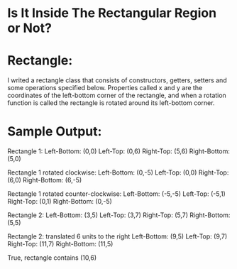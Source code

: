 # Is It Inside The Rectangular Region or Not?

# Rectangle:

I writed a rectangle class that consists of constructors, getters, setters and some operations specified below. Properties called x and y are the coordinates of the left-bottom corner of the rectangle, and when a rotation function is called the rectangle is rotated around its left-bottom corner.

# Sample Output:

Rectangle 1:
Left-Bottom: (0,0)
Left-Top: (0,6)
Right-Top: (5,6)
Right-Bottom: (5,0)

Rectangle 1 rotated clockwise: 
Left-Bottom: (0,-5)
Left-Top: (0,0)
Right-Top: (6,0)
Right-Bottom: (6,-5)

Rectangle 1 rotated counter-clockwise:
Left-Bottom: (-5,-5)
Left-Top: (-5,1)
Right-Top: (0,1)
Right-Bottom: (0,-5)

Rectangle 2:
Left-Bottom: (3,5)
Left-Top: (3,7)
Right-Top: (5,7)
Right-Bottom: (5,5)

Rectangle 2: translated 6 units to the right 
Left-Bottom: (9,5)
Left-Top: (9,7)
Right-Top: (11,7)
Right-Bottom: (11,5)

True, rectangle contains (10,6)
 
